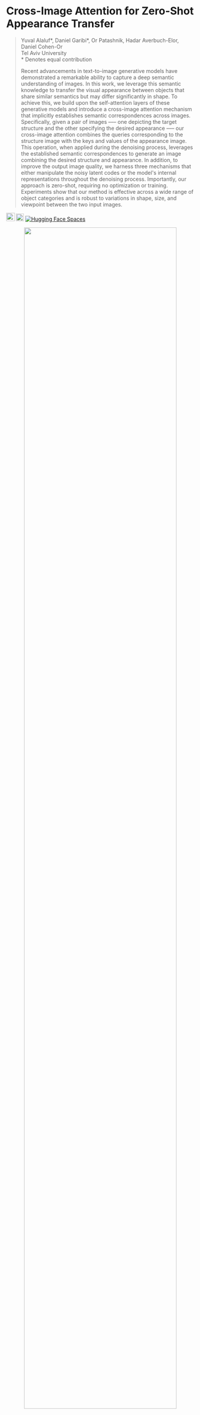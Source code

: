 # Cross-Image Attention for Zero-Shot Appearance Transfer

> Yuval Alaluf*, Daniel Garibi*, Or Patashnik, Hadar Averbuch-Elor, Daniel Cohen-Or  
> Tel Aviv University  
> \* Denotes equal contribution  
>
> Recent advancements in text-to-image generative models have demonstrated a remarkable ability to capture a deep semantic understanding of images. In this work, we leverage this semantic knowledge to transfer the visual appearance between objects that share similar semantics but may differ significantly in shape. To achieve this, we build upon the self-attention layers of these generative models and introduce a cross-image attention mechanism that implicitly establishes semantic correspondences across images. Specifically, given a pair of images ––– one depicting the target structure and the other specifying the desired appearance ––– our cross-image attention combines the queries corresponding to the structure image with the keys and values of the appearance image. This operation, when applied during the denoising process, leverages the established semantic correspondences to generate an image combining the desired structure and appearance. In addition, to improve the output image quality, we harness three mechanisms that either manipulate the noisy latent codes or the model's internal representations throughout the denoising process. Importantly, our approach is zero-shot, requiring no optimization or training. Experiments show that our method is effective across a wide range of object categories and is robust to variations in shape, size, and viewpoint between the two input images.

<a href="https://arxiv.org/abs/2311.03335"><img src="https://img.shields.io/badge/arXiv-2311.03335-b31b1b.svg" height=22.5></a>
<a href="https://garibida.github.io/cross-image-attention/"><img src="https://img.shields.io/static/v1?label=Project&message=Page&color=red" height=20.5></a>
[![Hugging Face Spaces](https://img.shields.io/badge/%F0%9F%A4%97%20Hugging%20Face-Spaces-blue)](https://huggingface.co/spaces/yuvalalaluf/cross-image-attention)

<p align="center">
<img src="docs/teaser.jpg" width="90%"/>  
<br>
Given two images depicting a source structure and a target appearance, our method generates an image merging the structure of one image with the appearance of the other in a zero-shot manner.
</p>


## Description  
Official implementation of our Cross-Image Attention and Appearance Transfer paper.


## Environment
Our code builds on the requirement of the `diffusers` library. To set up their environment, please run:
```
conda env create -f environment/environment.yaml
conda activate cross_image
```

## Usage  
<p align="center">
<img src="docs/general_results.jpg" width="90%"/>  
<br>
Sample appearance transfer results obtained by our cross-image attention technique.
</p>

To generate an image, you can simply run the `run.py` script. For example,
```
python run.py \
--app_image_path /path/to/appearance/image.png \
--struct_image_path /path/to/structure/image.png \
--output_path /path/to/output/images.png \
--domain_name [domain the objects are taken from (e.g., animal, building)] \
--use_masked_adain True \
--contrast_strength 1.67 \
--swap_guidance_scale 3.5 \
```
Notes:
- To perform the inversion, if no prompt is specified explicitly, we will use the prompt `"A photo of a [domain_name]"`
- If `--use_masked_adain` is set to `True` (its default value), then `--domain_name` must be given in order 
  to compute the masks using the self-segmentation technique.
  - In cases where the domains are not well-defined, you can also set `--use_masked_adain` to `False` and 
    no `domain_name` is required.
- You can set `--load_latents` to `True` to load the latents from a file instead of inverting the input images every time. 
  - This is useful if you want to generate multiple images with the same structure but different appearances.


### Demo Notebook 
<p align="center">
<img src="docs/grids.jpg" width="90%"/>  
<br>
Additional appearance transfer results obtained by our cross-image attention technique.
</p>

We also provide a notebook to run in Google Colab, please see `notebooks/demo.ipynb`.


## HuggingFaceDemo :hugs:
We also provide a simple HuggingFace demo to run our method on your own images.   
Check it out [here](https://huggingface.co/spaces/yuvalalaluf/cross-image-attention)!


## Acknowledgements 
This code builds on the code from the [diffusers](https://github.com/huggingface/diffusers) library. In addition, we 
borrow code from the following repositories: 
- [Edit-Friendly DDPM Inversion](https://github.com/inbarhub/DDPM_inversion) for inverting the input images.
- [Prompt Mixing](https://github.com/orpatashnik/local-prompt-mixing) for computing the masks used in our AdaIN operation.
- [FreeU](https://github.com/ChenyangSi/FreeU) for improving the general generation quality of Stable Diffusion.


## Citation
If you use this code for your research, please cite the following work: 
```
@misc{alaluf2023crossimage,
      title={Cross-Image Attention for Zero-Shot Appearance Transfer}, 
      author={Yuval Alaluf and Daniel Garibi and Or Patashnik and Hadar Averbuch-Elor and Daniel Cohen-Or},
      year={2023},
      eprint={2311.03335},
      archivePrefix={arXiv},
      primaryClass={cs.CV}
}
```
